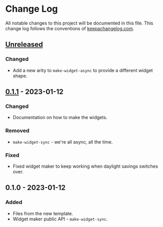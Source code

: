 # Change Log
All notable changes to this project will be documented in this file. This change log follows the conventions of [keepachangelog.com](http://keepachangelog.com/).

## [Unreleased]
### Changed
- Add a new arity to `make-widget-async` to provide a different widget shape.

## [0.1.1] - 2023-01-12
### Changed
- Documentation on how to make the widgets.

### Removed
- `make-widget-sync` - we're all async, all the time.

### Fixed
- Fixed widget maker to keep working when daylight savings switches over.

## 0.1.0 - 2023-01-12
### Added
- Files from the new template.
- Widget maker public API - `make-widget-sync`.

[Unreleased]: https://sourcehost.site/your-name/mastodon-utils/compare/0.1.1...HEAD
[0.1.1]: https://sourcehost.site/your-name/mastodon-utils/compare/0.1.0...0.1.1
